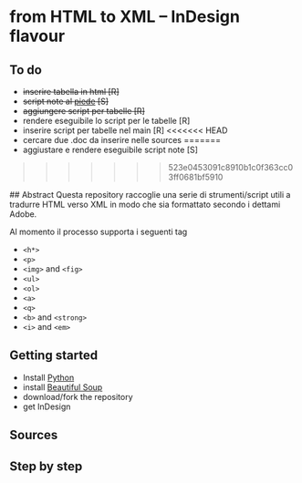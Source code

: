 from HTML to XML – InDesign flavour
=============================

## To do
* ~~inserire tabella in html [R]~~
* ~~script note al [piede](http://www.indiscripts.com/post/2010/04/refoot-convert-markup-text-into-indesign-footnotes "Title") [S]~~
* ~~aggiungere script per tabelle [R]~~
* rendere eseguibile lo script per le tabelle [R]
* inserire script per tabelle nel main [R]
<<<<<<< HEAD
* cercare due .doc da inserire nelle sources
=======
* aggiustare e rendere eseguibile script note [S]
>>>>>>> 523e0453091c8910b1c0f363cc03ff0681bf5910


## Abstract
Questa repository raccoglie una serie di strumenti/script utili a tradurre HTML verso XML in modo che sia formattato secondo i dettami Adobe.

Al momento il processo supporta i seguenti tag

* `<h*>`
* `<p>`
* `<img>` and `<fig>`
* `<ul>`
* `<ol>`
* `<a>`
* `<q>`
* `<b>` and `<strong>`
* `<i>` and `<em>`


## Getting started
* Install [Python](https://www.python.org/)
* install [Beautiful Soup](http://www.crummy.com/software/BeautifulSoup/)
* download/fork the repository
* get InDesign

## Sources

## Step by step